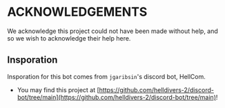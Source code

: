# ACKNOWLEDGEMENTS

We acknowledge this project could not have been made without help, and so we wish to acknowledge their help here.

## Insporation

Insporation for this bot comes from `jgaribsin`'s discord bot, HellCom.

- You may find this project at [https://github.com/helldivers-2/discord-bot/tree/main](https://github.com/helldivers-2/discord-bot/tree/main)!
